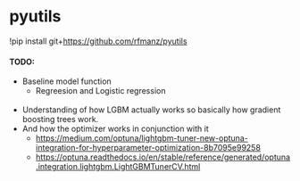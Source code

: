 # pyutils

!pip install git+https://github.com/rfmanz/pyutils

#### TODO:
- Baseline model function
    * Regreesion and Logistic regression
    <br><br>
- Understanding of how LGBM actually works so basically how gradient boosting trees work. 
- And how the optimizer works in conjunction with it
    * https://medium.com/optuna/lightgbm-tuner-new-optuna-integration-for-hyperparameter-optimization-8b7095e99258
    * https://optuna.readthedocs.io/en/stable/reference/generated/optuna.integration.lightgbm.LightGBMTunerCV.html
